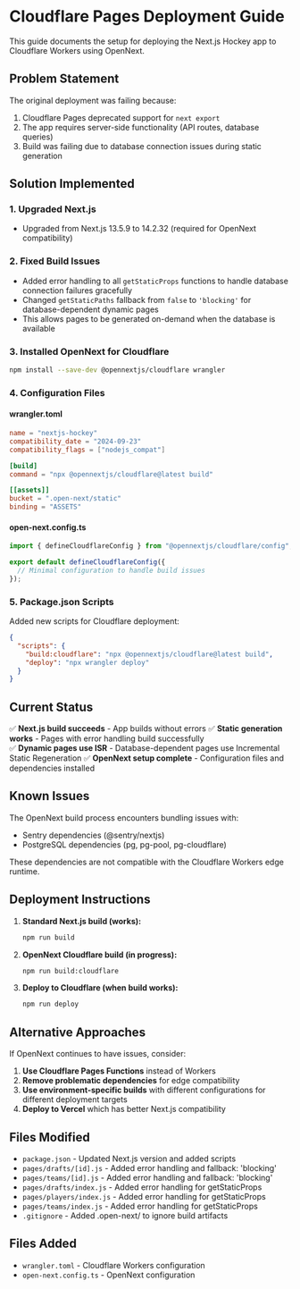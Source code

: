 # Cloudflare Pages Deployment Guide

This guide documents the setup for deploying the Next.js Hockey app to Cloudflare Workers using OpenNext.

## Problem Statement

The original deployment was failing because:
1. Cloudflare Pages deprecated support for `next export`
2. The app requires server-side functionality (API routes, database queries)
3. Build was failing due to database connection issues during static generation

## Solution Implemented

### 1. Upgraded Next.js
- Upgraded from Next.js 13.5.9 to 14.2.32 (required for OpenNext compatibility)

### 2. Fixed Build Issues
- Added error handling to all `getStaticProps` functions to handle database connection failures gracefully
- Changed `getStaticPaths` fallback from `false` to `'blocking'` for database-dependent dynamic pages
- This allows pages to be generated on-demand when the database is available

### 3. Installed OpenNext for Cloudflare
```bash
npm install --save-dev @opennextjs/cloudflare wrangler
```

### 4. Configuration Files

#### wrangler.toml
```toml
name = "nextjs-hockey"
compatibility_date = "2024-09-23"
compatibility_flags = ["nodejs_compat"]

[build]
command = "npx @opennextjs/cloudflare@latest build"

[[assets]]
bucket = ".open-next/static"
binding = "ASSETS"
```

#### open-next.config.ts
```typescript
import { defineCloudflareConfig } from "@opennextjs/cloudflare/config";

export default defineCloudflareConfig({
  // Minimal configuration to handle build issues
});
```

### 5. Package.json Scripts
Added new scripts for Cloudflare deployment:
```json
{
  "scripts": {
    "build:cloudflare": "npx @opennextjs/cloudflare@latest build",
    "deploy": "npx wrangler deploy"
  }
}
```

## Current Status

✅ **Next.js build succeeds** - App builds without errors
✅ **Static generation works** - Pages with error handling build successfully  
✅ **Dynamic pages use ISR** - Database-dependent pages use Incremental Static Regeneration
✅ **OpenNext setup complete** - Configuration files and dependencies installed

## Known Issues

The OpenNext build process encounters bundling issues with:
- Sentry dependencies (@sentry/nextjs)
- PostgreSQL dependencies (pg, pg-pool, pg-cloudflare)

These dependencies are not compatible with the Cloudflare Workers edge runtime.

## Deployment Instructions

1. **Standard Next.js build (works):**
   ```bash
   npm run build
   ```

2. **OpenNext Cloudflare build (in progress):**
   ```bash
   npm run build:cloudflare
   ```

3. **Deploy to Cloudflare (when build works):**
   ```bash
   npm run deploy
   ```

## Alternative Approaches

If OpenNext continues to have issues, consider:

1. **Use Cloudflare Pages Functions** instead of Workers
2. **Remove problematic dependencies** for edge compatibility
3. **Use environment-specific builds** with different configurations for different deployment targets
4. **Deploy to Vercel** which has better Next.js compatibility

## Files Modified

- `package.json` - Updated Next.js version and added scripts
- `pages/drafts/[id].js` - Added error handling and fallback: 'blocking'
- `pages/teams/[id].js` - Added error handling and fallback: 'blocking'  
- `pages/drafts/index.js` - Added error handling for getStaticProps
- `pages/players/index.js` - Added error handling for getStaticProps
- `pages/teams/index.js` - Added error handling for getStaticProps
- `.gitignore` - Added .open-next/ to ignore build artifacts

## Files Added

- `wrangler.toml` - Cloudflare Workers configuration
- `open-next.config.ts` - OpenNext configuration